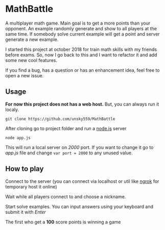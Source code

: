 # MathBattle
A multiplayer math game. Main goal is to get a more points than your opponent. An example randomly generate and show to all players at the same time. If somebody solve current example will get a point and server generate a new example. 

I started this project at october 2018 for train math skills with my friends before exams. So, now I go back to this and I want to refactor it and add some new cool features.

If you find a bug, has a question or has an enhancement idea, feel free to open a new issue.

## Usage
**For now this project does not has a web host.** But, you can always run it localy. 

``` 
git clone https://github.com/unsky559/MathBattle
```

After cloning go to project folder and run a [node.js](https://nodejs.org/) server

``` 
node app.js 
```

This will run a local server on *2000* port. If you want to change it go to *app.js* file and change ```var port = 2000``` to any unused value.

## How to play
Connect to the server (you can connect via localhost or util like [ngrok](https://ngrok.com/) for temporary host it online)

Wait while all players connect to and choose a nickname.

Start solve examples. You can input answers using your keyboard and submit it with *Enter*

The first who get a **100** score points is winning a game


